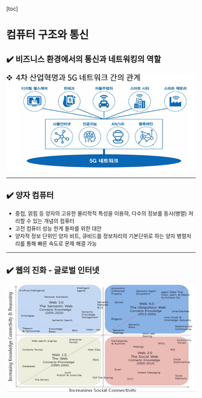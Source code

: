 [toc]

# 컴퓨터 구조와 통신

## :heavy_check_mark: 비즈니스 환경에서의 통신과 네트워킹의 역할

![image-20210216201153630](assets/image-20210216201153630.png)





<hr>

## :heavy_check_mark: 양자 컴퓨터

- 중첩, 얽힘 등 양자의 고유한 물리학적 특성을 이용햐, 다수의 정보를 동사(병렬) 처리할 수 있는 개념의 컴퓨터
- 고전 컴퓨터 성능 한계 돌파를 위한 대안
- 양자적 정보 단위인 양자 비트, 큐비드를 정보처리의 기본단위로 하는 양자 병렬처리를 통해 빠른 속도로 문제 해결 가능





<hr>

## :heavy_check_mark: 웹의 진화 - 글로벌 인터넷

![image-20210216201750661](assets/image-20210216201750661.png)









